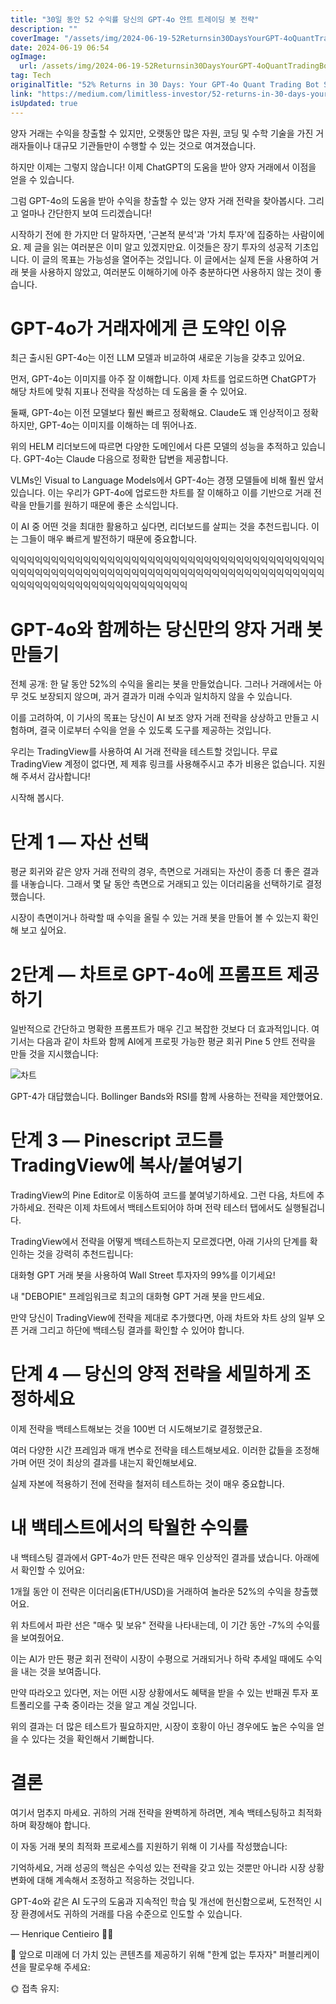 ```yaml
---
title: "30일 동안 52 수익률 당신의 GPT-4o 얀트 트레이딩 봇 전략"
description: ""
coverImage: "/assets/img/2024-06-19-52Returnsin30DaysYourGPT-4oQuantTradingBotStrategy_0.png"
date: 2024-06-19 06:54
ogImage: 
  url: /assets/img/2024-06-19-52Returnsin30DaysYourGPT-4oQuantTradingBotStrategy_0.png
tag: Tech
originalTitle: "52% Returns in 30 Days: Your GPT-4o Quant Trading Bot Strategy"
link: "https://medium.com/limitless-investor/52-returns-in-30-days-your-gpt-4o-quant-trading-bot-strategy-2eb98e9f360b"
isUpdated: true
---
```






양자 거래는 수익을 창출할 수 있지만, 오랫동안 많은 자원, 코딩 및 수학 기술을 가진 거래자들이나 대규모 기관들만이 수행할 수 있는 것으로 여겨졌습니다.

하지만 이제는 그렇지 않습니다! 이제 ChatGPT의 도움을 받아 양자 거래에서 이점을 얻을 수 있습니다.

그럼 GPT-4o의 도움을 받아 수익을 창출할 수 있는 양자 거래 전략을 찾아봅시다. 그리고 얼마나 간단한지 보여 드리겠습니다!

시작하기 전에 한 가지만 더 말하자면, '근본적 분석'과 '가치 투자'에 집중하는 사람이에요. 제 글을 읽는 여러분은 이미 알고 있겠지만요. 이것들은 장기 투자의 성공적 기초입니다. 이 글의 목표는 가능성을 열어주는 것입니다. 이 글에서는 실제 돈을 사용하여 거래 봇을 사용하지 않았고, 여러분도 이해하기에 아주 충분하다면 사용하지 않는 것이 좋습니다.

<div class="content-ad"></div>

# GPT-4o가 거래자에게 큰 도약인 이유

최근 출시된 GPT-4o는 이전 LLM 모델과 비교하여 새로운 기능을 갖추고 있어요.

먼저, GPT-4o는 이미지를 아주 잘 이해합니다. 이제 차트를 업로드하면 ChatGPT가 해당 차트에 맞춰 지표나 전략을 작성하는 데 도움을 줄 수 있어요.

둘째, GPT-4o는 이전 모델보다 훨씬 빠르고 정확해요. Claude도 꽤 인상적이고 정확하지만, GPT-4o는 이미지를 이해하는 데 뛰어나죠.

<div class="content-ad"></div>

위의 HELM 리더보드에 따르면 다양한 도메인에서 다른 모델의 성능을 추적하고 있습니다. GPT-4o는 Claude 다음으로 정확한 답변을 제공합니다.

VLMs인 Visual to Language Models에서 GPT-4o는 경쟁 모델들에 비해 훨씬 앞서 있습니다. 이는 우리가 GPT-4o에 업로드한 차트를 잘 이해하고 이를 기반으로 거래 전략을 만들기를 원하기 때문에 좋은 소식입니다.

이 AI 중 어떤 것을 최대한 활용하고 싶다면, 리더보드를 살피는 것을 추천드립니다. 이는 그들이 매우 빠르게 발전하기 때문에 중요합니다.

익익익익익익익익익익익익익익익익익익익익익익익익익익익익익익익익익익익익익익익익익익익익익익익익익익익익익익익익익익익익익익익익익익익익익익익익익익익익익익익익익익익익익익익익익익익익익익익익익익익익

<div class="content-ad"></div>

# GPT-4o와 함께하는 당신만의 양자 거래 봇 만들기

전체 공개: 한 달 동안 52%의 수익을 올리는 봇을 만들었습니다. 그러나 거래에서는 아무 것도 보장되지 않으며, 과거 결과가 미래 수익과 일치하지 않을 수 있습니다.

이를 고려하여, 이 기사의 목표는 당신이 AI 보조 양자 거래 전략을 상상하고 만들고 시험하며, 결국 이로부터 수익을 얻을 수 있도록 도구를 제공하는 것입니다.

우리는 TradingView를 사용하여 AI 거래 전략을 테스트할 것입니다. 무료 TradingView 계정이 없다면, 제 제휴 링크를 사용해주시고 추가 비용은 없습니다. 지원해 주셔서 감사합니다!

<div class="content-ad"></div>

시작해 봅시다.

# 단계 1 — 자산 선택

평균 회귀와 같은 양자 거래 전략의 경우, 측면으로 거래되는 자산이 종종 더 좋은 결과를 내놓습니다. 그래서 몇 달 동안 측면으로 거래되고 있는 이더리움을 선택하기로 결정했습니다.

시장이 측면이거나 하락할 때 수익을 올릴 수 있는 거래 봇을 만들어 볼 수 있는지 확인해 보고 싶어요.

<div class="content-ad"></div>

# 2단계 — 차트로 GPT-4o에 프롬프트 제공하기

일반적으로 간단하고 명확한 프롬프트가 매우 긴고 복잡한 것보다 더 효과적입니다. 여기서는 다음과 같이 차트와 함께 AI에게 프로핏 가능한 평균 회귀 Pine 5 얀트 전략을 만들 것을 지시했습니다:

![차트](/assets/img/2024-06-19-52Returnsin30DaysYourGPT-4oQuantTradingBotStrategy_0.png)

<div class="content-ad"></div>

GPT-4가 대답했습니다. Bollinger Bands와 RSI를 함께 사용하는 전략을 제안했어요.

# 단계 3 — Pinescript 코드를 TradingView에 복사/붙여넣기

TradingView의 Pine Editor로 이동하여 코드를 붙여넣기하세요. 그런 다음, 차트에 추가하세요. 전략은 이제 차트에서 백테스트되어야 하며 전략 테스터 탭에서도 실행될겁니다.

TradingView에서 전략을 어떻게 백테스트하는지 모르겠다면, 아래 기사의 단계를 확인하는 것을 강력히 추천드립니다:

<div class="content-ad"></div>

대화형 GPT 거래 봇을 사용하여 Wall Street 투자자의 99%를 이기세요!

내 "DEBOPIE" 프레임워크로 최고의 대화형 GPT 거래 봇을 만드세요.

만약 당신이 TradingView에 전략을 제대로 추가했다면, 아래 차트와 차트 상의 일부 오픈 거래 그리고 하단에 백테스팅 결과를 확인할 수 있어야 합니다.

# 단계 4 — 당신의 양적 전략을 세밀하게 조정하세요

<div class="content-ad"></div>

이제 전략을 백테스트해보는 것을 100번 더 시도해보기로 결정했군요.

여러 다양한 시간 프레임과 매개 변수로 전략을 테스트해보세요. 이러한 값들을 조정해가며 어떤 것이 최상의 결과를 내는지 확인해보세요.

실제 자본에 적용하기 전에 전략을 철저히 테스트하는 것이 매우 중요합니다.

# 내 백테스트에서의 탁월한 수익률

<div class="content-ad"></div>

내 백테스팅 결과에서 GPT-4o가 만든 전략은 매우 인상적인 결과를 냈습니다. 아래에서 확인할 수 있어요:

1개월 동안 이 전략은 이더리움(ETH/USD)을 거래하여 놀라운 52%의 수익을 창출했어요.

위 차트에서 파란 선은 "매수 및 보유" 전략을 나타내는데, 이 기간 동안 -7%의 수익률을 보여줬어요.

이는 AI가 만든 평균 회귀 전략이 시장이 수평으로 거래되거나 하락 추세일 때에도 수익을 내는 것을 보여줍니다.

<div class="content-ad"></div>

만약 따라오고 있다면, 저는 어떤 시장 상황에서도 혜택을 받을 수 있는 반패권 투자 포트폴리오를 구축 중이라는 것을 알고 계실 것입니다.

위의 결과는 더 많은 테스트가 필요하지만, 시장이 호황이 아닌 경우에도 높은 수익을 얻을 수 있다는 것을 확인해서 기뻐합니다.

# 결론

여기서 멈추지 마세요. 귀하의 거래 전략을 완벽하게 하려면, 계속 백테스팅하고 최적화하며 확장해야 합니다.

<div class="content-ad"></div>

이 자동 거래 봇의 최적화 프로세스를 지원하기 위해 이 기사를 작성했습니다:

기억하세요, 거래 성공의 핵심은 수익성 있는 전략을 갖고 있는 것뿐만 아니라 시장 상황 변화에 대해 계속해서 조정하고 적응하는 것입니다.

GPT-4o와 같은 AI 도구의 도움과 지속적인 학습 및 개선에 헌신함으로써, 도전적인 시장 환경에서도 귀하의 거래를 다음 수준으로 인도할 수 있습니다.

— Henrique Centieiro 🕺🏻

<div class="content-ad"></div>

🚀 앞으로 미래에 더 가치 있는 콘텐츠를 제공하기 위해 "한계 없는 투자자" 퍼블리케이션을 팔로우해 주세요:

🌞 접촉 유지: